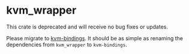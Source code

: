 # kvm_wrapper

This crate is deprecated and will receive no bug fixes or updates.

Please migrate to [kvm-bindings](https://crates.io/crates/kvm-bindings). It
should be as simple as renaming the dependencies from `kvm_wrapper` to
`kvm-bindings`.

